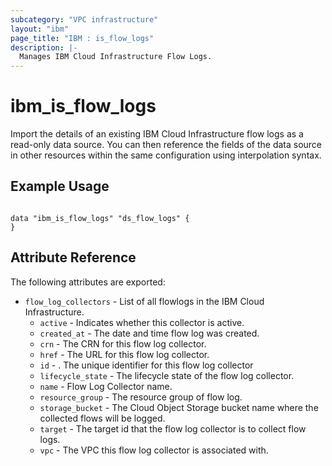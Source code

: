 ```yaml
---
subcategory: "VPC infrastructure"
layout: "ibm"
page_title: "IBM : is_flow_logs"
description: |-
  Manages IBM Cloud Infrastructure Flow Logs.
---
```


# ibm\_is_flow_logs

Import the details of an existing IBM Cloud Infrastructure flow logs as a read-only data source. You can then reference the fields of the data source in other resources within the same configuration using interpolation syntax.


## Example Usage

```hcl

data "ibm_is_flow_logs" "ds_flow_logs" {
}

```

## Attribute Reference

The following attributes are exported:

* `flow_log_collectors` - List of all flowlogs in the IBM Cloud Infrastructure.
  * `active` - Indicates whether this collector is active.
  * `created_at` - The date and time flow log was created.
  * `crn` - The CRN for this flow log collector.
  * `href` - The URL for this flow log collector.
  * `id` - . The unique identifier for this flow log collector
  * `lifecycle_state` - The lifecycle state of the flow log collector.
  * `name` - Flow Log Collector name.
  * `resource_group` - The resource group of flow log.
  * `storage_bucket` - The Cloud Object Storage bucket name where the collected flows will be logged.
  * `target` - The target id that the flow log collector is to collect flow logs.
  * `vpc` - The VPC this flow log collector is associated with.  



